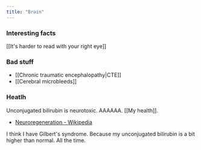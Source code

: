 ```yaml
---
title: "Brain"
---
```


### Interesting facts
[[It's harder to read with your right eye]]

### Bad stuff
- [[Chronic traumatic encephalopathy|CTE]]
- [[Cerebral microbleeds]]

### Heatlh
Unconjugated bilirubin is neurotoxic. AAAAAA. [[My health]].
- [Neuroregeneration - Wikipedia](https://en.wikipedia.org/wiki/Neuroregeneration)

I think I have Gilbert's syndrome. Because my unconjugated bilirubin is a bit higher than normal. All the time.
